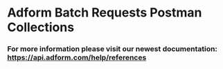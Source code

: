 # Adform Batch Requests Postman Collections
### For more information please visit our newest documentation: https://api.adform.com/help/references